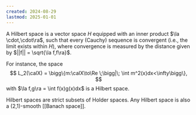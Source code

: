 ```yaml
---
created: 2024-08-29
lastmod: 2025-01-01
---
```


A Hilbert space is a vector space $H$ equipped with an inner product $\la \cdot,\cdot\ra$, such that every (Cauchy) sequence is convergent (i.e., the limit exists within $H$), where convergence is measured by the distance given by $||f|| = \sqrt{\la f,f\ra}$. 

For instance, the space
$$
L_2(\calX) = \bigg\{m:\calX\to\Re \;\bigg|\; \int m^2(x)dx<\infty\bigg\},
$$
with $\la f,g\ra = \int f(x)g(x)dx$ is a Hilbert space. 

Hilbert spaces are strict subsets of Holder spaces. Any Hilbert space is also a (2,1)-smooth [[Banach space]]. 